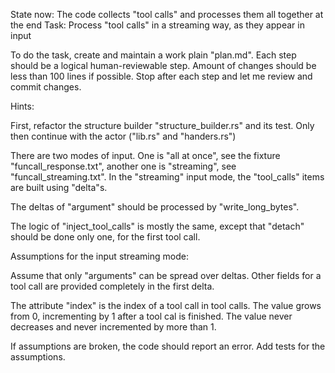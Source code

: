 State now: The code collects "tool calls" and processes them all together at the end
Task: Process "tool calls" in a streaming way, as they appear in input

To do the task, create and maintain a work plain "plan.md". Each step should be a logical human-reviewable step. Amount of changes should be less than 100 lines if possible. Stop after each step and let me review and commit changes.

Hints:

First, refactor the structure builder "structure_builder.rs" and its test. Only then continue with the actor ("lib.rs" and "handers.rs")

There are two modes of input. One is "all at once", see the fixture "funcall_response.txt", another one is "streaming", see "funcall_streaming.txt". In the "streaming" input mode, the "tool_calls" items are built using "delta"s.

The deltas of "argument" should be processed by "write_long_bytes".

The logic of "inject_tool_calls" is mostly the same, except that "detach" should be done only one, for the first tool call.

Assumptions for the input streaming mode:

Assume that only "arguments" can be spread over deltas. Other fields for a tool call are provided completely in the first delta.

The attribute "index" is the index of a tool call in tool calls. The value grows from 0, incrementing by 1 after a tool cal is finished. The value never decreases and never incremented by more than 1.

If assumptions are broken, the code should report an error. Add tests for the assumptions.
